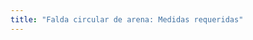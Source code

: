 ```yaml
---
title: "Falda circular de arena: Medidas requeridas"
---
```


<DesignMeasurements design='sandy' />
